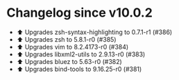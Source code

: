 # Changelog since v10.0.2
- ⬆️ Upgrades zsh-syntax-highlighting to 0.7.1-r1 (#386) 
- ⬆️ Upgrades zsh to 5.8.1-r0 (#385) 
- ⬆️ Upgrades vim to 8.2.4173-r0 (#384) 
- ⬆️ Upgrades libxml2-utils to 2.9.13-r0 (#383) 
- ⬆️ Upgrades bluez to 5.63-r0 (#382) 
- ⬆️ Upgrades bind-tools to 9.16.25-r0 (#381) 
